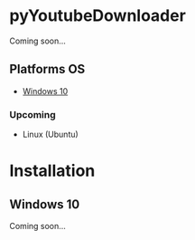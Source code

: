 # pyYoutubeDownloader
Coming soon...

## Platforms OS
- [Windows 10](#windows-10)
### Upcoming
- Linux (Ubuntu)

# Installation

## Windows 10
Coming soon...